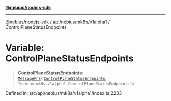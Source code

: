 [**@nebius/nodejs-sdk**](../../../../../README.md)

***

[@nebius/nodejs-sdk](../../../../../README.md) / [api/nebius/mk8s/v1alpha1](../README.md) / ControlPlaneStatusEndpoints

# Variable: ControlPlaneStatusEndpoints

> **ControlPlaneStatusEndpoints**: [`MessageFns`](../../../../../runtime/protos/core/interfaces/MessageFns.md)\<[`ControlPlaneStatusEndpoints`](../interfaces/ControlPlaneStatusEndpoints.md), `"nebius.mk8s.v1alpha1.ControlPlaneStatusEndpoints"`\>

Defined in: src/api/nebius/mk8s/v1alpha1/index.ts:2233
